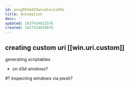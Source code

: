 ```yaml
---
id: pnugh63md33wvim1xu1i04o
title: Automation
desc: ''
updated: 1637434832576
created: 1637434639876
---
```


## creating custom uri [[win.uri.custom]]
generating scriptables
- on d3d windows?

#? inspecting windows via pwsh?

